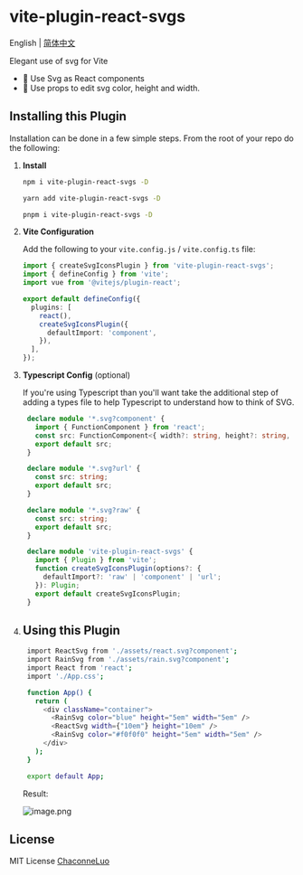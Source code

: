 # vite-plugin-react-svgs

English | [简体中文](README.zh-CN.md)

Elegant use of svg for Vite

- 🌟 Use Svg as React components
- 🌈 Use props to edit svg color, height and width.

## Installing this Plugin

Installation can be done in a few simple steps. From the root of your repo do the following:

1. **Install**

   ```bash
   npm i vite-plugin-react-svgs -D
   ```

   ```bash
   yarn add vite-plugin-react-svgs -D
   ```

   ```bash
   pnpm i vite-plugin-react-svgs -D
   ```

2. **Vite Configuration**

   Add the following to your `vite.config.js` / `vite.config.ts` file:

   ```ts
   import { createSvgIconsPlugin } from 'vite-plugin-react-svgs';
   import { defineConfig } from 'vite';
   import vue from '@vitejs/plugin-react';

   export default defineConfig({
     plugins: [
       react(),
       createSvgIconsPlugin({
         defaultImport: 'component',
       }),
     ],
   });
   ```

3. **Typescript Config** (optional)

   If you're using Typescript than you'll want take the additional step of adding a types file to help Typescript to understand how to think of SVG.

   ```ts
    declare module '*.svg?component' {
      import { FunctionComponent } from 'react';
      const src: FunctionComponent<{ width?: string, height?: string, color?: string }>;
      export default src;
    }

    declare module '*.svg?url' {
      const src: string;
      export default src;
    }

    declare module '*.svg?raw' {
      const src: string;
      export default src;
    }

    declare module 'vite-plugin-react-svgs' {
      import { Plugin } from 'vite';
      function createSvgIconsPlugin(options?: {
        defaultImport?: 'raw' | 'component' | 'url';
      }): Plugin;
      export default createSvgIconsPlugin;
    }
   ```

4. ## Using this Plugin

   ```bash
    import ReactSvg from './assets/react.svg?component';
    import RainSvg from './assets/rain.svg?component';
    import React from 'react';
    import './App.css';

    function App() {
      return (
        <div className="container">
          <RainSvg color="blue" height="5em" width="5em" />
          <ReactSvg width={"10em"} height="10em" />
          <RainSvg color="#f0f0f0" height="5em" width="5em" />
        </div>
      );
    }

    export default App;
   ```

   Result:

   ![image.png](https://s2.loli.net/2023/03/19/hzbDdH51xVfCOGn.png)

## License

MIT License [ChaconneLuo](https://github.com/ChaconneLuo)

